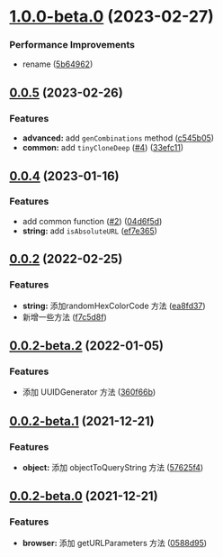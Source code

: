 

# [1.0.0-beta.0](https://github.com/Wxh16144/utils/compare/0.0.5...1.0.0-beta.0) (2023-02-27)


### Performance Improvements

* rename ([5b64962](https://github.com/Wxh16144/utils/commit/5b6496249afeeb3f5dcdaae3b739bac6509b6c7a))

## [0.0.5](https://github.com/Wxh16144/utils/compare/0.0.4...0.0.5) (2023-02-26)


### Features

* **advanced:** add `genCombinations` method ([c545b05](https://github.com/Wxh16144/utils/commit/c545b05e0da57d731b76504b8a6e35070a7e4454))
* **common:** add `tinyCloneDeep` ([#4](https://github.com/Wxh16144/utils/issues/4)) ([33efc11](https://github.com/Wxh16144/utils/commit/33efc1101221c8e543ad582991250f9cc9924bd4))



## [0.0.4](https://github.com/Wxh16144/utils/compare/0.0.2...0.0.4) (2023-01-16)


### Features

* add common function ([#2](https://github.com/Wxh16144/utils/issues/2)) ([04d6f5d](https://github.com/Wxh16144/utils/commit/04d6f5dc5cac687c48e7bdca0341d686cbd4bbbb))
* **string:** add `isAbsoluteURL` ([ef7e365](https://github.com/Wxh16144/utils/commit/ef7e365cf5a69c3d81e82f1b81039236ddc9ad42))



## [0.0.2](https://github.com/Wxh16144/utils/compare/0.0.2-beta.2...0.0.2) (2022-02-25)


### Features

* **string:** 添加randomHexColorCode 方法 ([ea8fd37](https://github.com/Wxh16144/utils/commit/ea8fd378aa5c4a9a73731e7663a6176f458436de))
* 新增一些方法 ([f7c5d8f](https://github.com/Wxh16144/utils/commit/f7c5d8ff54643b6b83a30b84fb7334792ebcd9eb))



## [0.0.2-beta.2](https://github.com/Wxh16144/utils/compare/0.0.2-beta.1...0.0.2-beta.2) (2022-01-05)


### Features

* 添加 UUIDGenerator 方法 ([360f66b](https://github.com/Wxh16144/utils/commit/360f66b354c88bf7b733fef46a44e1a79d85f80d))



## [0.0.2-beta.1](https://github.com/Wxh16144/utils/compare/0.0.2-beta.0...0.0.2-beta.1) (2021-12-21)


### Features

* **object:** 添加 objectToQueryString 方法 ([57625f4](https://github.com/Wxh16144/utils/commit/57625f46b57cf1c82d1d610159e49da41f8272a1))



## [0.0.2-beta.0](https://github.com/Wxh16144/utils/compare/0588d95eed2b55a5ffefb66dc9142ed20003797f...0.0.2-beta.0) (2021-12-21)


### Features

* **browser:** 添加 getURLParameters 方法 ([0588d95](https://github.com/Wxh16144/utils/commit/0588d95eed2b55a5ffefb66dc9142ed20003797f))
